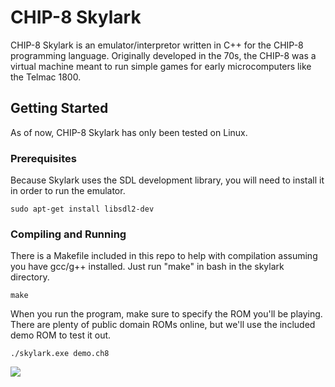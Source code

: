 # CHIP-8 Skylark

<p>
CHIP-8 Skylark is an emulator/interpretor written in C++ for the CHIP-8 programming language.
Originally developed in the 70s, the CHIP-8 was a virtual machine meant to run
simple games for early microcomputers like the Telmac 1800.
</p>

## Getting Started

<p>
As of now, CHIP-8 Skylark has only been tested on Linux.
</p>

### Prerequisites

<p>
Because Skylark uses the SDL development library, you will need to install
it in order to run the emulator.
</p>

```
sudo apt-get install libsdl2-dev
```

### Compiling and Running

<p>
There is a Makefile included in this repo to help with compilation assuming
you have gcc/g++ installed. Just run "make" in bash in the skylark directory.
</p>

```
make
```
<p>
When you run the program, make sure to specify the ROM you'll be playing.
There are plenty of public domain ROMs online, but we'll use the included
demo ROM to test it out.
</p>

```
./skylark.exe demo.ch8
```

<img src="http://i.imgur.com/tOe8RmA.png">
